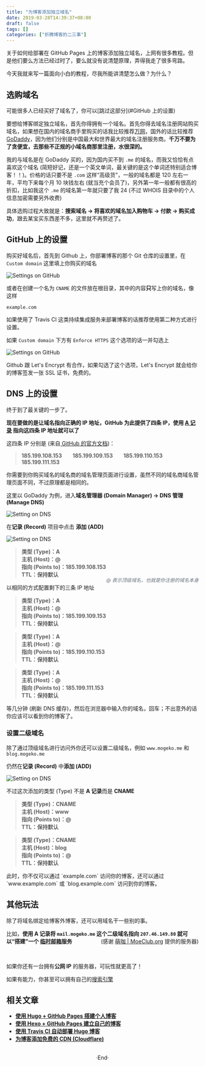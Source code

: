 ```yaml
---
title: "为博客添加独立域名"
date: 2019-03-28T14:39:37+08:00
draft: false
tags: []
categories: ["折腾博客的二三事"]
---
```

<!-- 
<img alt="" src="https://mogeko.github.io/blog-images/048/" >
<span class="spoiler" ></span>
&emsp;&emsp;
 -->

关于如何给部署在 GitHub Pages 上的博客添加独立域名，上网有很多教程。但是他们要么方法已经过时了，要么就没有说清楚原理，弄得我走了很多弯路。

今天我就来写一篇面向小白的教程，尽我所能讲清楚怎么做？为什么？

## 选购域名

可能很多人已经买好了域名了，你可以[跳过这部分](#GitHub 上的设置)

要想给博客绑定独立域名，首先你得拥有一个域名。首先你得去域名注册网站购买域名，如果想在国内的域名商手里购买的话我比较推荐[万网](https://wanwang.aliyun.com/)，国外的话比较推荐 [GoDaddy](<https://www.godaddy.com/>)，因为他们分别是中国最大和世界最大的域名注册服务商。**千万不要为了贪便宜，去那些不正规的小域名商那里注册，水很深的。**

我的与域名是在 GoDaddy 买的，因为国内买不到 `.me` 的域名，而我又恰恰有点喜欢这个域名 (简短好记，还是一个英文单词，最关键的是这个单词还特别适合博客！！)。价格的话只要不是 `.com` 这样“高级货”，一般的域名都是 120 左右一年，平均下来每个月 10 块钱左右 (就当充个会员了)，另外第一年一般都有很高的折扣，比如我这个 `.me` 的域名第一年就只要了我 24 (不过 WHOIS 目录中的个人信息加密需要另外收费)

具体选购过程大致就是：**搜索域名 -> 将喜欢的域名加入购物车 -> 付款 -> 购买成功**，跟去某宝买东西差不多，这里就不再赘述了。

## GitHub 上的设置

购买好域名后，首先到 Github 上，你部署博客的那个 Git 仓库的设置里，在 `Custom domain` 这里填上你购买的域名

<img alt="Settings on GitHub" src="https://mogeko.github.io/blog-images/048/gh_setting_CNAME.png" >

或者在创建一个名为 `CNAME` 的文件放在根目录，其中的内容**只**写上你的域名，像这样

```CNAME
example.com
```

如果使用了 Travis CI 这类持续集成服务来部署博客的话推荐使用第二种方式进行设置。

如果 `Custom domain` 下方有 `Enforce HTTPS` 这个选项的话一并勾选上

<img alt="Settings on GitHub" src="https://mogeko.github.io/blog-images/048/gh_setting_HTTPS.png" >

Github 跟 Let's Encrypt 有合作，如果勾选了这个选项，Let's Encrypt 就会给你的博客签发一张 SSL 证书，免费的。

## DNS 上的设置

终于到了最关键的一步了。

**现在要做的是让域名指向正确的 IP 地址，GitHub 为此提供了四条 IP，使用 [A 记录](https://zh.wikipedia.org/wiki/%E5%9F%9F%E5%90%8D%E7%B3%BB%E7%BB%9F#%E8%AE%B0%E5%BD%95%E7%B1%BB%E5%9E%8B) 指向这四条 IP 地址就可以了**

这四条 IP 分别是 (来自[ GitHub 的官方文档](https://help.github.com/en/articles/setting-up-an-apex-domain))：

> **185.199.108.153&emsp;&emsp;185.199.109.153&emsp;&emsp;185.199.110.153&emsp;&emsp;185.199.111.153**

你需要到你购买域名的域名商的域名管理页面进行设置，虽然不同的域名商域名管理页面不同，不过原理都是相同的。

这里以 GoDaddy 为例，进入**域名管理器 (Domain Manager) -> DNS 管理 (Manage DNS)**

<img alt="Setting on DNS" src="https://mogeko.github.io/blog-images/048/DNS_setting_1.png" >

在**记录 (Record)** 项目中点击 **添加 (ADD)**

<img alt="Setting on DNS" src="https://mogeko.github.io/blog-images/048/DNS_setting_2.png" >

<blockquote>
<p><strong>类型 (Type)：A</strong><br>
<strong>主机 (Host)：@</strong><br>
<strong>指向 (Points to)：185.199.108.153</strong><br>
<strong>TTL：保持默认</strong><span style="color: #6a737d;font-style:italic;font-size: 0.9em;float: right;margin-top: 15px;">@ 表示顶级域名，也就是你注册的域名本身</span>
<br></p>
</blockquote>


以相同的方式配置剩下的三条 IP 地址

<blockquote>
	<p>
		<strong>类型 (Type)：A</strong><br>
		<strong>主机 (Host)：@</strong><br>
		<strong>指向 (Points to)：185.199.109.153</strong><br>
		<strong>TTL：保持默认</strong><br>
	</p>
</blockquote>
<blockquote>
	<p>
		<strong>类型 (Type)：A</strong><br>
		<strong>主机 (Host)：@</strong><br>
		<strong>指向 (Points to)：185.199.110.153</strong><br>
		<strong>TTL：保持默认</strong><br>
	</p>
</blockquote>
<blockquote>
	<p>
		<strong>类型 (Type)：A</strong><br>
		<strong>主机 (Host)：@</strong><br>
		<strong>指向 (Points to)：185.199.111.153</strong><br>
		<strong>TTL：保持默认</strong><br>
	</p>
</blockquote>

等几分钟 (刷新 DNS 缓存)，然后在浏览器中输入你的域名，回车；不出意外的话你应该可以看到你的博客了。

### 设置二级域名

除了通过顶级域名进行访问外你还可以设置二级域名，例如 `www.mogeko.me` 和 `blog.mogeko.me`

仍然在**记录 (Record)** 中**添加 (ADD)**

<img alt="Setting on DNS" src="https://mogeko.github.io/blog-images/048/DNS_setting_3.png" >

不过这次添加的类型 (Type) 不是 **A 记录**而是 **CNAME**

<blockquote>
	<p>
		<strong>类型 (Type)：CNAME</strong><br>
		<strong>主机 (Host)：www</strong><br>
		<strong>指向 (Points to)：@</strong><br>
		<strong>TTL：保持默认</strong><br>
	</p>
</blockquote>
<blockquote>
	<p>
		<strong>类型 (Type)：CNAME</strong><br>
		<strong>主机 (Host)：blog</strong><br>
		<strong>指向 (Points to)：@</strong><br>
		<strong>TTL：保持默认</strong><br>
	</p>
</blockquote>
此时，你不仅可以通过 `example.com` 访问你的博客，还可以通过 `www.example.com` 或 `blog.example.com` 访问到你的博客。

## 其他玩法

除了将域名绑定给博客外博客，还可以用域名干一些别的事。

比如，**使用 A 记录将 `mail.mogeko.me` 这个二级域名指向 `207.46.149.80` 就可以“搭建”一个 [临时邮箱](http://mail.mogeko.me)服务**
<span style="float: right;">(感谢 <a href="https://moeclub.org">萌咖 | MoeClub.org</a> 提供的服务器)</span>

<br>

如果你还有一台拥有**公网 IP** 的服务器，可玩性就更高了！

如果有能力，你甚至可以拥有自己的[搜索引擎](https://nutch.apache.org)

## 相关文章

- [**使用 Hugo + GitHub Pages 搭建个人博客**](http://localhost:1313/2018/018/)
- [**使用 Hexo + GitHub Pages 建立自己的博客**](https://mogeko.github.io/2017/002/)
- [**使用 Travis CI 自动部署 Hugo 博客**](https://mogeko.github.io/2018/028/)
- [**为博客添加免费的 CDN (Cloudflare)**](https://mogeko.github.io/2019/056/)
  






<br>

<center>  ·End·  </center>